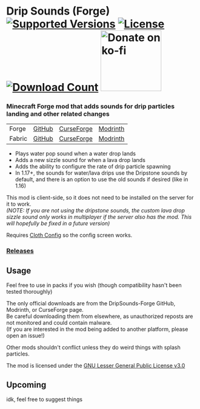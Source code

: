 <h1>Drip Sounds (Forge)<br>
  <a href="https://www.curseforge.com/minecraft/mc-mods/waterdripsound"><img src="http://cf.way2muchnoise.eu/versions/%20For%20MC%20_390986_all(555-0C8E8E-fff-010101).svg" alt="Supported Versions"></a>
  <a href="https://github.com/PieKing1215/DripSounds-Forge/blob/master/COPYING"><img src="https://img.shields.io/github/license/PieKing1215/DripSounds-Forge?style=flat&color=0C8E8E" alt="License"></a>
  <a href="https://www.curseforge.com/minecraft/mc-mods/waterdripsound"><img src="http://cf.way2muchnoise.eu/full_390986_downloads(E04E14-555-fff-010101-1C1C1C).svg" alt="Download Count"></a>
  <a href="https://ko-fi.com/X8X34Y6MZ"><img src="https://ko-fi.com/img/githubbutton_sm.svg" alt="Donate on ko-fi" width="160px"></a>
</h1>

### Minecraft Forge mod that adds sounds for drip particles landing and other related changes

<table>
<tr>
  <td>Forge</td>
  <td><a href="https://github.com/PieKing1215/DripSounds-Forge">GitHub</a></td>
  <td><a href="https://www.curseforge.com/minecraft/mc-mods/waterdripsound">CurseForge</a></td>
  <td><a href="https://modrinth.com/mod/waterdripsound">Modrinth</a></td>
</tr>
<tr>
  <td>Fabric</td>
  <td><a href="https://github.com/PieKing1215/DripSounds-Fabric">GitHub</a></td>
  <td><a href="https://www.curseforge.com/minecraft/mc-mods/dripsounds-fabric">CurseForge</a></td>
  <td><a href="https://modrinth.com/mod/dripsounds-fabric">Modrinth</a></td>
</tr>
</table>

- Plays water pop sound when a water drop lands
- Adds a new sizzle sound for when a lava drop lands
- Adds the ability to configure the rate of drip particle spawning
- In 1.17+, the sounds for water/lava drips use the Dripstone sounds by default, and there is an option to use the old sounds if desired (like in 1.16)

This mod is client-side, so it does not need to be installed on the server for it to work.<br>
*(NOTE: If you are not using the dripstone sounds, the custom lava drop sizzle sound only works in multiplayer if the server also has the mod. This will hopefully be fixed in a future version)*

Requires [Cloth Config](https://www.curseforge.com/minecraft/mc-mods/cloth-config-forge) so the config screen works.

### [Releases](https://github.com/PieKing1215/DripSounds-Forge/releases)

## Usage

Feel free to use in packs if you wish (though compatibility hasn't been tested thoroughly)

The only official downloads are from the DripSounds-Forge GitHub, Modrinth, or CurseForge page.<br>
Be careful downloading them from elsewhere, as unauthorized reposts are not monitored and could contain malware.<br>
(If you are interested in the mod being added to another platform, please open an issue!)

Other mods shouldn't conflict unless they do weird things with splash particles.

The mod is licensed under the [GNU Lesser General Public License v3.0](COPYING)

## Upcoming
idk, feel free to suggest things
